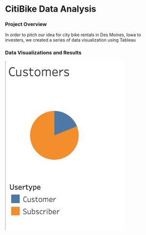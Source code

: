 # CitiBike Data Analysis
### Project Overview
In order to pitch our idea for city bike rentals in Des Moines, Iowa to investers, we created a series of data visualization using Tableau

### Data Visualizations and Results
![alt text](https://github.com/shaneabbley/bikesharing/blob/main/UserProportion.png)
